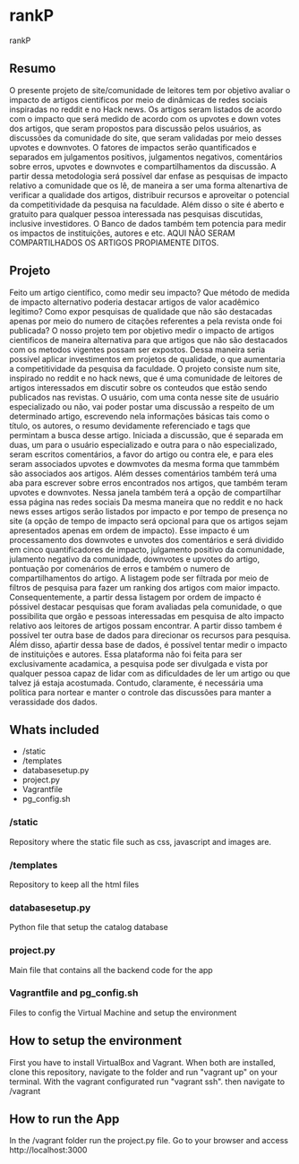 # rankP
rankP

## Resumo
O presente projeto de site/comunidade de leitores tem por objetivo avaliar o impacto de artigos cientificos por meio  de  dinâmicas  de redes sociais inspiradas no reddit e no Hack news. Os artigos seram listados de acordo com o impacto que será medido de  acordo com os upvotes e down votes dos artigos, que seram propostos para discussão pelos usuários, as discussões da comunidade do site, que seram validadas por meio desses upvotes e downvotes. O fatores de impactos serão quantificados e separados em julgamentos positivos, julgamentos negativos, comentários sobre erros, upvotes e downvotes e compartilhamentos da discussão. A partir dessa metodologia será possível dar enfase as pesquisas de impacto relativo a comunidade que os lê, de maneira a ser uma forma altenartiva de verificar a qualidade dos artigos, distribuir recursos e aproveitar o potencial da competitividade da pesquisa na faculdade.  Além disso o site é aberto e gratuito para qualquer pessoa interessada nas pesquisas discutidas, inclusive investidores. O  Banco de dados também tem potencia para medir os impactos de instituições, autores  e etc. AQUI NÃO SERAM COMPARTILHADOS OS ARTIGOS PROPIAMENTE DITOS.

## Projeto
Feito um artigo científico, como medir seu impacto? Que método de medida de impacto alternativo poderia destacar artigos de valor acadêmico legìtimo? Como expor pesquisas de qualidade que não são destacadas  apenas por meio do numero de citações referentes a pela revista onde foi publicada?
O nosso projeto tem por objetivo medir o impacto de artigos cientificos de maneira alternativa para que artigos que não são destacados com os metodos vigentes possam ser expostos. Dessa  maneira seria possível aplicar investimentos em projetos de qualidade, o que aumentaria a competitividade da pesquisa da faculdade.
O projeto  consiste num site, inspirado no reddit e no hack news, que é uma  comunidade de leitores de  artigos interessados em discutir sobre os conteudos que estão sendo publicados nas revistas. O  usuário, com uma conta nesse site de usuário especializado ou não, vai poder postar uma discussão a  respeito de  um determinado artigo, escrevendo nela informações básicas tais como o  título, os autores, o resumo devidamente referenciado e tags que permintam a busca desse artigo. Iniciada a discussão, que é separada em duas, um para o usuário especializado e  outra  para o não especializado, seram escritos comentários, a favor do artigo ou contra ele, e para eles seram associados upvotes e dowmvotes  da mesma forma que tammbém são associados aos  artigos. Além desses comentários também terá uma aba para escrever sobre erros encontrados nos artigos, que também teram upvotes e downvotes. Nessa janela também terá a opção de compartilhar essa página nas redes sociais
Da  mesma  maneira que no reddit e no hack news esses artigos serão listados por impacto e por tempo de presença no site (a opção de tempo de impacto será opcional para que os artigos sejam apresentados apenas em ordem de impacto). Esse impacto é um processamento dos downvotes e unvotes dos comentários e será dividido  em cinco quantificadores de impacto, julgamento positivo da comunidade, julamento negativo da comunidade, downvotes e upvotes do artigo, pontuação por comenários de erros e também o numero de compartilhamentos do artigo.
A listagem pode ser filtrada por meio de filtros de pesquisa para fazer um ranking dos artigos com maior impacto. 
Consequentemente, a partir dessa listagem por ordem de impacto é póssivel destacar pesquisas que foram avaliadas pela  comunidade, o que possibilita que orgão e pessoas interessadas em pesquisa de alto impacto relativo aos leitores de artigos possam encontrar. A partir disso tambem é possível ter outra base de dados para direcionar os recursos para pesquisa. Aĺém disso, aṕartir dessa base de dados, é possível tentar medir o impacto de instituições  e autores.
Essa plataforma não foi feita para ser exclusivamente acadamica, a pesquisa pode ser divulgada e vista  por  qualquer pessoa capaz de lidar com as dificuldades de ler um artigo ou que talvez já estaja acostumada.  Contudo, claramente, é necessária uma política para nortear e manter o controle das discussões para manter a verassidade dos dados.


## Whats included
 - /static
 - /templates
 - databasesetup.py
 - project.py
 - Vagrantfile
 - pg_config.sh
 
### /static
Repository where the static file such as css, javascript and images are.

### /templates
Repository to keep all the html files

### databasesetup.py
Python file that setup the catalog database

### project.py
Main file that contains all the backend code for the app

### Vagrantfile and pg_config.sh
Files to config the Virtual Machine and setup the environment

## How to setup the environment
First you have to install VirtualBox and Vagrant.
When both are installed, clone this repository, navigate to the folder and run "vagrant up" on your terminal.
With the vagrant configurated run "vagrant ssh".
then navigate to /vagrant

## How to run the App
In the /vagrant folder run the project.py file.
Go to your browser and access http://localhost:3000